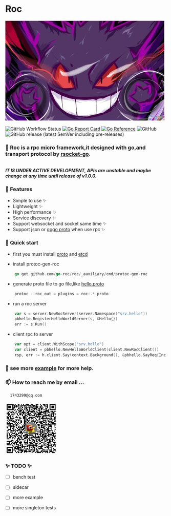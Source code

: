 # Roc

![logo](./logo.jpg)

![GitHub Workflow Status](https://github.com/rsocket/rsocket-go/workflows/Go/badge.svg)
[![Go Report Card](https://goreportcard.com/badge/roc)](https://goreportcard.com/report/roc)
[![Go Reference](https://pkg.go.dev/badge/roc.svg)](https://pkg.go.dev/roc)
![GitHub](https://img.shields.io/github/license/go-roc/roc?logo=rsocket)
![GitHub release (latest SemVer including pre-releases)](https://img.shields.io/github/v/release/go-roc/roc?include_prereleases)

### 👋 Roc is a rpc micro framework,it designed with go,and transport protocol by [rsocket-go](https://github.com/rsocket/rsocket-go).

<br>***IT IS UNDER ACTIVE DEVELOPMENT, APIs are unstable and maybe change at any time until release of v1.0.0.***

### 👀 Features

- Simple to use ✨
- Lightweight ✨
- High performance ✨
- Service discovery ✨
- Support websocket and socket same time ✨
- Support json or [gogo proto](https://github.com/gogo/protobuf) when use rpc ✨

### 🌱 Quick start

- first you must install [proto](https://github.com/gogo/protobuf) and [etcd](https://github.com/etcd-io/etcd)

- install protoc-gen-roc

```go
    go get github.com/go-roc/roc/_auxiliary/cmd/protoc-gen-roc
```

- generate proto file to go
  file,like [hello.proto](https://roc/_auxiliary/example/tutorials/proto/pbhello.proto)

```go
    protoc --roc_out = plugins = roc:.*.proto
```

- run a roc server

```go
    var s = server.NewRocServer(server.Namespace("srv.hello"))
    pbhello.RegisterHelloWorldServer(s, &Hello{})
    err := s.Run()
```

- client rpc to server

```go
    var opt = client.WithScope("srv.hello")
    var client = pbhello.NewHelloWorldClient(client.NewRocClient())
    rsp, err := h.client.Say(context.Background(), &pbhello.SayReq{Inc: 1}, h.opt)
```

### 💞️ see more [example](https://roc/tree/master/_auxiliary/example) for more help.

### 📫 How to reach me by email ...
```email
  1743299@qq.com
```

![code](./qr.png)

### ✨ TODO ✨

- [ ] bench test
- [ ] sidecar
- [ ] more example
- [ ] more singleton tests



